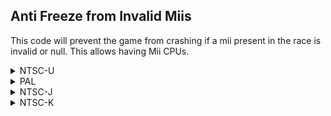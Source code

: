 ## Anti Freeze from Invalid Miis

This code will prevent the game from crashing if a mii present in the race is invalid or null. This allows having Mii CPUs.

<details>
<summary>NTSC-U</summary>

```powerpc
045221EC 38000001
```
</details>

<details>
<summary>PAL</summary>

```powerpc
04526660 38000001
```
</details>

<details>
<summary>NTSC-J</summary>

```powerpc
04525FE0 38000001
```
</details>

<details>
<summary>NTSC-K</summary>

```powerpc
04514684 38000001
```
</details>